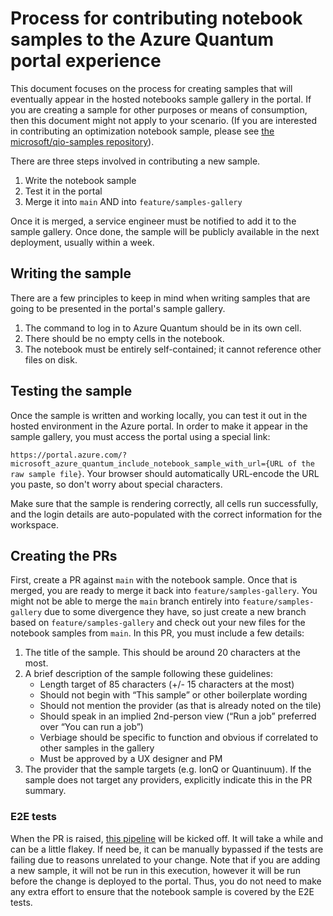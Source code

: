 # Process for contributing notebook samples to the Azure Quantum portal experience

This document focuses on the process for creating samples that will eventually appear in the hosted notebooks sample gallery in the portal. If you are creating a sample for other purposes or means of consumption, then this document might not apply to your scenario. (If you are interested in contributing an optimization notebook sample, please see [the microsoft/qio-samples repository](https://github.com/microsoft/qio-samples)).

There are three steps involved in contributing a new sample.

1. Write the notebook sample
1. Test it in the portal
1. Merge it into `main` AND into `feature/samples-gallery`

Once it is merged, a service engineer must be notified to add it to the sample gallery. Once done, the sample will be publicly available in the next deployment, usually within a week.

## Writing the sample
There are a few principles to keep in mind when writing samples that are going to be presented in the portal's sample gallery.
1. The command to log in to Azure Quantum should be in its own cell.
1. There should be no empty cells in the notebook.
1. The notebook must be entirely self-contained; it cannot reference other files on disk.

## Testing the sample
Once the sample is written and working locally, you can test it out in the hosted environment in the Azure portal. In order to make it appear in the sample gallery, you must access the portal using a special link:

`https://portal.azure.com/?microsoft_azure_quantum_include_notebook_sample_with_url={URL of the raw sample file}`.
Your browser should automatically  URL-encode the URL you paste, so don't worry about special characters.

Make sure that the sample is rendering correctly, all cells run successfully, and the login details are auto-populated with the correct information for the workspace.

## Creating the PRs
First, create a PR against `main` with the notebook sample. Once that is merged, you are ready to merge it back into `feature/samples-gallery`. You might not be able to merge the `main` branch entirely into `feature/samples-gallery` due to some divergence they have, so just create a new branch based on `feature/samples-gallery` and check out your new files for the notebook samples from `main`. In this PR, you must include a few details:

1. The title of the sample. This should be around 20 characters at the most.
1. A brief description of the sample following these guidelines:
   - Length target of 85 characters (+/- 15 characters at the most)
   - Should not begin with “This sample” or other boilerplate wording
   - Should not mention the provider (as that is already noted on the tile)
   - Should speak in an implied 2nd-person view (“Run a job” preferred over “You can run a job”)
   - Verbiage should be specific to function and obvious if correlated to other samples in the gallery
   - Must be approved by a UX designer and PM
1. The provider that the sample targets (e.g. IonQ or Quantinuum). If the sample does not target any providers, explicitly indicate this in the PR summary.

### E2E tests
When the PR is raised, [this pipeline](https://ms-quantum.visualstudio.com/Quantum%20Program/_build?definitionId=589) will be kicked off. It will take a while and can be a little flakey. If need be, it can be manually bypassed if the tests are failing due to reasons unrelated to your change. Note that if you are adding a new sample, it will not be run in this execution, however it will be run before the change is deployed to the portal. Thus, you do not need to make any extra effort to ensure that the notebook sample is covered by the E2E tests.
